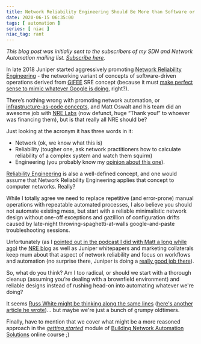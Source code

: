 ```yaml
---
title: Network Reliability Engineering Should Be More than Software or Automation
date: 2020-06-15 06:35:00
tags: [ automation ]
series: [ niac ]
niac_tag: rant
---
```

*This blog post was initially sent to the subscribers of my SDN and Network Automation mailing list. [Subscribe here](http://www.ipspace.net/Subscribe/Five_SDN_Tips).*

In late 2018 Juniper started aggressively promoting [Network Reliability Engineering](https://www.juniper.net/uk/en/products-services/what-is/nre/) - the networking variant of concepts of software-driven operations derived from [GIFEE](https://github.com/GIFEE/GIFEE) SRE concept (because it must [make perfect sense to mimic whatever Google is doing](https://blog.ipspace.net/2016/03/you-want-your-network-to-be-like.html), right?).

There’s nothing wrong with promoting network automation, or [infrastructure-as-code concepts](https://blog.ipspace.net/2018/09/network-infrastructure-as-code-is.html), and Matt Oswalt and his team did an awesome job with [NRE Labs](https://nrelabs.io/) (now defunct, huge “Thank you!” to whoever was financing them), but is that really all NRE should be?
<!--more-->
Just looking at the acronym it has three words in it:

* Network (ok, we know what this is)
* Reliability (tougher one, ask network practitioners how to calculate reliability of a complex system and watch them squirm)
* Engineering (you probably know my [opinion about this one](https://blog.ipspace.net/2018/01/how-to-become-better-networking-engineer.html)).

[Reliability Engineering](https://en.wikipedia.org/wiki/Reliability_engineering) is also a well-defined concept, and one would assume that Network Reliability Engineering applies that concept to computer networks. Really?

While I totally agree we need to replace repetitive (and error-prone) manual operations with repeatable automated processes, I also believe you should not automate existing mess, but start with a reliable minimalistic network design without one-off exceptions and gazillion of configuration drifts caused by late-night throwing-spaghetti-at-walls google-and-paste troubleshooting sessions.

Unfortunately (as I [pointed out in the podcast I did with Matt a long while ago](https://blog.ipspace.net/2019/01/network-reliability-engineering-on.html)) the [NRE blog](https://networkreliability.engineering/post/) as well as Juniper whitepapers and marketing collaterals keep mum about that aspect of network reliability and focus on workflows and automation  (no surprise there, Juniper is doing a [really good job there](https://blog.ipspace.net/2016/10/network-automation-rfp-requirements.html)).

So, what do you think? Am I too radical, or should we start with a thorough cleanup (assuming you’re dealing with a brownfield environment) and reliable designs instead of rushing head-on into automating whatever we're doing?

It seems [Russ White might be thinking along the same lines](https://blog.apnic.net/2019/10/02/opinion-autonomic-automated-and-reality/) ([here's another article he wrote](https://rule11.tech/is-it-planning-or-just-plain-engineering/))...
but maybe we're just a bunch of grumpy oldtimers.

Finally, have to mention that we cover what might be a more reasoned approach in the [*getting started*](https://my.ipspace.net/bin/list?id=NetAutSol&module=1) module of [Building Network Automation Solutions](https://www.ipspace.net/Building_Network_Automation_Solutions) online course ;)